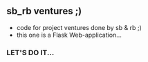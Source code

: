 ## sb_rb ventures ;)

- code for project ventures done by sb & rb ;)
- this one is a Flask Web-application...
### LET'S DO IT...